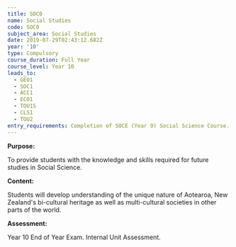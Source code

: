 ```yaml
---
title: SOC0
name: Social Studies
code: SOC0
subject_area: Social Studies
date: 2019-07-29T02:43:12.682Z
year: '10'
type: Compulsory
course_duration: Full Year
course_level: Year 10
leads_to:
  - GEO1
  - SOC1
  - ACC1
  - ECO1
  - TOU1S
  - CLS1
  - TOU2
entry_requirements: Completion of SOCE (Year 9) Social Science Course.
---
```

**Purpose:**

To provide students with the knowledge and skills required for future studies in Social Science.

**Content:**

Students will develop understanding of the unique nature of Aotearoa, New Zealand's bi-cultural heritage as well as multi-cultural societies in other parts of the world.

**Assessment:**

Year 10 End of Year Exam. Internal Unit Assessment.
